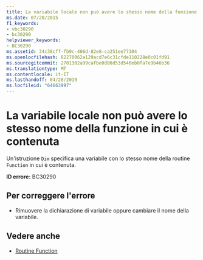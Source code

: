 ```yaml
---
title: La variabile locale non può avere lo stesso nome della funzione in cui è contenuta
ms.date: 07/20/2015
f1_keywords:
- vbc30290
- bc30290
helpviewer_keywords:
- BC30290
ms.assetid: 34c38cff-fb9c-406d-82e8-ca251ee77104
ms.openlocfilehash: 82270062a129acd7e6c31cfde110228e0c01fd91
ms.sourcegitcommit: 2701302a99cafbe0d86d53d540eb0fa7e9b46b36
ms.translationtype: MT
ms.contentlocale: it-IT
ms.lasthandoff: 04/28/2019
ms.locfileid: "64663997"
---
```

# <a name="local-variable-cannot-have-the-same-name-as-the-function-containing-it"></a>La variabile locale non può avere lo stesso nome della funzione in cui è contenuta
Un'istruzione `Dim` specifica una variabile con lo stesso nome della routine `Function` in cui è contenuta.  
  
 **ID errore:** BC30290  
  
## <a name="to-correct-this-error"></a>Per correggere l'errore  
  
- Rimuovere la dichiarazione di variabile oppure cambiare il nome della variabile.  
  
## <a name="see-also"></a>Vedere anche

- [Routine Function](../../visual-basic/programming-guide/language-features/procedures/function-procedures.md)
